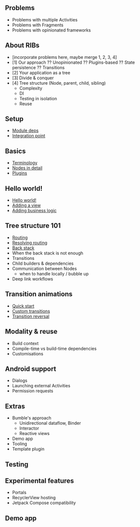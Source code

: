 ## Problems

- Problems with multiple Activities
- Problems with Fragments
- Problems with opinionated frameworks

## About RIBs
- [incorporate problems here, maybe merge 1, 2, 3, 4]
- [1] Our approach
        ?? Unopinionated
        ?? Plugins-based
        ?? State persistence
        ?? Transitions
- [2] Your application as a tree 
- [3] Divide & conquer
- [4] Tree structure (Node, parent, child, sibling)
  - Complexity
  - DI
  - Testing in isolation
  - Reuse

## Setup

- [Module deps](setup/deps.md)
- [Integration point](setup/integrationpoint.md)

## Basics
- [Terminology](basics/terminology.md)
- [Nodes in detail](basics/nodes.md)
- [Plugins](basics/plugins.md)

## Hello world!
- [Hello world!](helloworld/hello-world.md)
- [Adding a view](helloworld/view.md)
- [Adding business logic](helloworld/business-logic.md)

## Tree structure 101

- [Routing](routing/routing.md)
- [Resolving routing](routing/resolving-routing.md)
- [Back stack](routing/back-stack.md)
- When the back stack is not enough
- Transitions
- Child builders & dependencies
- Communication between Nodes
    - when to handle locally / bubble up
- Deep link workflows

## Transition animations

- [Quick start](transitions/transitions-quick-start.md)
- [Custom transitions](transitions/custom-transitions.md)
- [Transition reversal](transitions/transition-reversal.md)

## Modality & reuse
- Build context
- Compile-time vs build-time dependencies
- Customisations

## Android support

- Dialogs
- Launching external Activities
- Permission requests

## Extras
- Bumble's approach
    - Unidirectional dataflow, Binder
    - Interactor
    - Reactive views
- Demo app
- Tooling
- Template plugin

## Testing

## Experimental features

- Portals
- RecyclerView hosting
- Jetpack Compose compatibility

## Demo app
